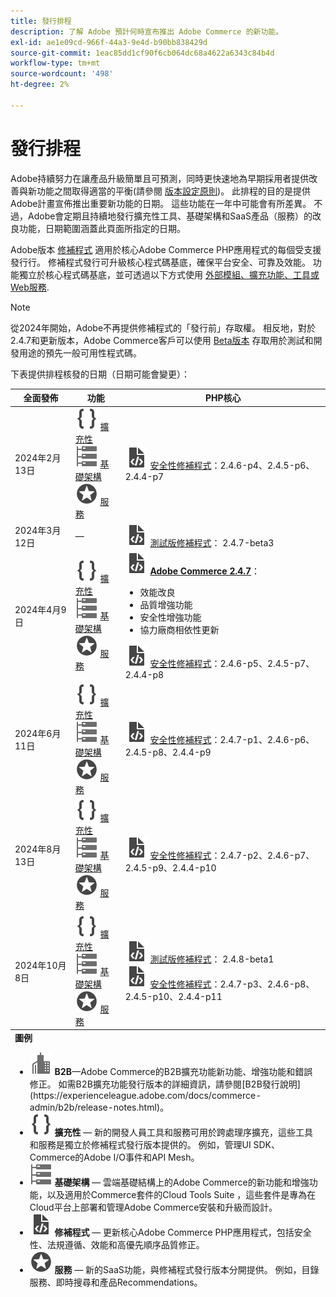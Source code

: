 ```yaml
---
title: 發行排程
description: 了解 Adobe 預計何時宣布推出 Adobe Commerce 的新功能。
exl-id: ae1e09cd-966f-44a3-9e4d-b90bb838429d
source-git-commit: 1eac85dd1cf90f6cb064dc68a4622a6343c84b4d
workflow-type: tm+mt
source-wordcount: '498'
ht-degree: 2%

---
```


# 發行排程

Adobe持續努力在讓產品升級簡單且可預測，同時更快速地為早期採用者提供改善與新功能之間取得適當的平衡(請參閱 [版本設定原則](versioning-policy.md))。 此排程的目的是提供Adobe計畫宣佈推出重要新功能的日期。 這些功能在一年中可能會有所差異。 不過，Adobe會定期且持續地發行擴充性工具、基礎架構和SaaS產品（服務）的改良功能，日期範圍涵蓋此頁面所指定的日期。

Adobe版本 [修補程式](versioning-policy.md#patch-release) 適用於核心Adobe Commerce PHP應用程式的每個受支援發行行。 修補程式發行可升級核心程式碼基底，確保平台安全、可靠及效能。 功能獨立於核心程式碼基底，並可透過以下方式使用 [外部模組、擴充功能、工具或Web服務](versioning-policy.md#extensibility-infrastructure-and-services-release).

>[!NOTE]
>
>從2024年開始，Adobe不再提供修補程式的「發行前」存取權。 相反地，對於2.4.7和更新版本，Adobe Commerce客戶可以使用 [Beta版本](beta.md) 存取用於測試和開發用途的預先一般可用性程式碼。

下表提供排程核發的日期（日期可能會變更）：

<table>
<thead>
  <tr>
    <th>全面發佈</th>
    <th>功能</th>
    <th>PHP核心</th>
  </tr>
</thead>
<tfoot>
   <tr>
      <td colspan="3"><strong>圖例</strong>
         <ul>
           <li><strong><img alt="B2B功能圖示" src="../assets/icons/enterprise.svg"></img> B2B</strong>—Adobe Commerce的B2B擴充功能新功能、增強功能和錯誤修正。 如需B2B擴充功能發行版本的詳細資訊，請參閱[B2B發行說明](https://experienceleague.adobe.com/docs/commerce-admin/b2b/release-notes.html)。</li>
            <li><strong><img alt="擴充功能圖示" src="../assets/icons/brackets.svg"></img> 擴充性</strong> — 新的開發人員工具和服務可用於跨處理序擴充，這些工具和服務是獨立於修補程式發行版本提供的。 例如，管理UI SDK、Commerce的Adobe I/O事件和API Mesh。</li>
            <li><strong><img alt="基礎結構功能圖示" src="../assets/icons/servers.svg"></img> 基礎架構</strong> — 雲端基礎結構上的Adobe Commerce的新功能和增強功能，以及適用於Commerce套件的Cloud Tools Suite ，這些套件是專為在Cloud平台上部署和管理Adobe Commerce安裝和升級而設計。</li>
            <li><strong><img alt="修補程式版本圖示" src="../assets/icons/file-code.svg"></img> 修補程式</strong> — 更新核心Adobe Commerce PHP應用程式，包括安全性、法規遵循、效能和高優先順序品質修正。</li>
            <li><strong><img alt="服務功能圖示" src="../assets/icons/feature.svg"></img> 服務</strong> — 新的SaaS功能，與修補程式發行版本分開提供。 例如，目錄服務、即時搜尋和產品Recommendations。</li>
         </ul>
      </td>
   </tr>
</tfoot>
<tbody>
  <tr>
    <td>2024年2月13日</td>
    <td><img alt="擴充功能圖示" src="../assets/icons/brackets.svg"></img> <a href="https://developer.adobe.com/commerce/extensibility/">擴充性</a><br><img alt="基礎結構功能圖示" src="../assets/icons/servers.svg"></img> <a href="https://experienceleague.adobe.com/docs/commerce-cloud-service/user-guide/release-notes/cloud-tools-suite.html">基礎架構</a><br><img alt="服務功能圖示" src="../assets/icons/feature.svg"></img> <a href="https://experienceleague.adobe.com/docs/commerce-merchant-services/user-guides/release-information/release-notes-all.html">服務</a></td>
    <td><img alt="修補程式版本圖示" src="../assets/icons/file-code.svg"></img> <a href="release-notes/security/overview.md">安全性修補程式</a>：2.4.6-p4、2.4.5-p6、2.4.4-p7</td>
  </tr>
  <tr>
    <td>2024年3月12日</td>
    <td>—</td>
    <td><img alt="修補程式版本圖示" src="../assets/icons/file-code.svg"></img> <a href="release-notes/commerce/overview.md">測試版修補程式</a>： 2.4.7-beta3</td>
  </tr>
  <tr>
    <td>2024年4月9日</td>
    <td><img alt="擴充功能圖示" src="../assets/icons/brackets.svg"></img> <a href="https://developer.adobe.com/commerce/extensibility/">擴充性</a><br><img alt="基礎結構功能圖示" src="../assets/icons/servers.svg"></img> <a href="https://experienceleague.adobe.com/docs/commerce-cloud-service/user-guide/release-notes/cloud-tools-suite.html">基礎架構</a><br><img alt="服務功能圖示" src="../assets/icons/feature.svg"></img> <a href="https://experienceleague.adobe.com/docs/commerce-merchant-services/user-guides/release-information/release-notes-all.html">服務</a></td>
    <td><img alt="修補程式版本圖示" src="../assets/icons/file-code.svg"></img> <a href="release-notes/commerce/overview.md"><strong>Adobe Commerce 2.4.7</a></strong>：<ul><li>效能改良</li><li>品質增強功能</li><li>安全性增強功能</li><li>協力廠商相依性更新</li></ul><img alt="修補程式版本圖示" src="../assets/icons/file-code.svg"></img> <a href="release-notes/security/overview.md">安全性修補程式</a>：2.4.6-p5、2.4.5-p7、2.4.4-p8</td>
  </tr>
  <tr>
    <td>2024年6月11日</td>
    <td><img alt="擴充功能圖示" src="../assets/icons/brackets.svg"></img> <a href="https://developer.adobe.com/commerce/extensibility/">擴充性</a><br><img alt="基礎結構功能圖示" src="../assets/icons/servers.svg"></img> <a href="https://experienceleague.adobe.com/docs/commerce-cloud-service/user-guide/release-notes/cloud-tools-suite.html">基礎架構</a><br><img alt="服務功能圖示" src="../assets/icons/feature.svg"></img> <a href="https://experienceleague.adobe.com/docs/commerce-merchant-services/user-guides/release-information/release-notes-all.html">服務</a></td>
    <td><img alt="修補程式版本圖示" src="../assets/icons/file-code.svg"></img> <a href="release-notes/security/overview.md">安全性修補程式</a>：2.4.7-p1、2.4.6-p6、2.4.5-p8、2.4.4-p9</td>
  </tr>
  <tr>
    <td>2024年8月13日</td>
    <td><img alt="擴充功能圖示" src="../assets/icons/brackets.svg"></img> <a href="https://developer.adobe.com/commerce/extensibility/">擴充性</a><br><img alt="基礎結構功能圖示" src="../assets/icons/servers.svg"></img> <a href="https://experienceleague.adobe.com/docs/commerce-cloud-service/user-guide/release-notes/cloud-tools-suite.html">基礎架構</a><br><img alt="服務功能圖示" src="../assets/icons/feature.svg"></img> <a href="https://experienceleague.adobe.com/docs/commerce-merchant-services/user-guides/release-information/release-notes-all.html">服務</a></td>
    <td><img alt="修補程式版本圖示" src="../assets/icons/file-code.svg"></img> <a href="release-notes/security/overview.md">安全性修補程式</a>：2.4.7-p2、2.4.6-p7、2.4.5-p9、2.4.4-p10</td>
  </tr>
  <tr>
    <td>2024年10月8日</td>
    <td><img alt="擴充功能圖示" src="../assets/icons/brackets.svg"></img> <a href="https://developer.adobe.com/commerce/extensibility/">擴充性</a><br><img alt="基礎結構功能圖示" src="../assets/icons/servers.svg"></img> <a href="https://experienceleague.adobe.com/docs/commerce-cloud-service/user-guide/release-notes/cloud-tools-suite.html">基礎架構</a><br><img alt="服務功能圖示" src="../assets/icons/feature.svg"></img> <a href="https://experienceleague.adobe.com/docs/commerce-merchant-services/user-guides/release-information/release-notes-all.html">服務</a></td>
    <td><img alt="修補程式版本圖示" src="../assets/icons/file-code.svg"></img> <a href="release-notes/commerce/overview.md">測試版修補程式</a>： 2.4.8-beta1<br><img alt="修補程式版本圖示" src="../assets/icons/file-code.svg"></img> <a href="release-notes/security/overview.md">安全性修補程式</a>：2.4.7-p3、2.4.6-p8、2.4.5-p10、2.4.4-p11</td>
  </tr>
</tbody>
</table>
